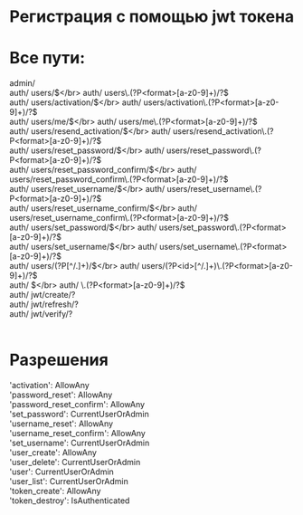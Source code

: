 # Регистрация с помощью jwt токена
# Все пути:</br>
admin/ </br>
auth/ users/$</br>
auth/ users\.(?P<format>[a-z0-9]+)/?$ </br>
auth/ users/activation/$</br>
auth/ users/activation\.(?P<format>[a-z0-9]+)/?$</br>
auth/ users/me/$</br>
auth/ users/me\.(?P<format>[a-z0-9]+)/?$</br>
auth/ users/resend_activation/$</br>
auth/ users/resend_activation\.(?P<format>[a-z0-9]+)/?$</br>
auth/ users/reset_password/$</br>
auth/ users/reset_password\.(?P<format>[a-z0-9]+)/?$</br>
auth/ users/reset_password_confirm/$</br>
auth/ users/reset_password_confirm\.(?P<format>[a-z0-9]+)/?$</br>
auth/ users/reset_username/$</br>
auth/ users/reset_username\.(?P<format>[a-z0-9]+)/?$</br>
auth/ users/reset_username_confirm/$</br>
auth/ users/reset_username_confirm\.(?P<format>[a-z0-9]+)/?$</br>
auth/ users/set_password/$</br>
auth/ users/set_password\.(?P<format>[a-z0-9]+)/?$</br>
auth/ users/set_username/$</br>
auth/ users/set_username\.(?P<format>[a-z0-9]+)/?$</br>
auth/ users/(?P<id>[^/.]+)/$</br>
auth/ users/(?P<id>[^/.]+)\.(?P<format>[a-z0-9]+)/?$</br>
auth/ $</br>
auth/ \.(?P<format>[a-z0-9]+)/?$</br>
auth/ jwt/create/?</br>
auth/ jwt/refresh/?</br>
auth/ jwt/verify/?</br>
</br>

# Разрешения
'activation': AllowAny</br>
'password_reset': AllowAny</br>
'password_reset_confirm': AllowAny</br>
'set_password': CurrentUserOrAdmin</br>
'username_reset': AllowAny</br>
'username_reset_confirm': AllowAny</br>
'set_username': CurrentUserOrAdmin</br>
'user_create': AllowAny</br>
'user_delete': CurrentUserOrAdmin</br>
'user': CurrentUserOrAdmin</br>
'user_list': CurrentUserOrAdmin</br>
'token_create': AllowAny</br>
'token_destroy': IsAuthenticated</br>
</br>
